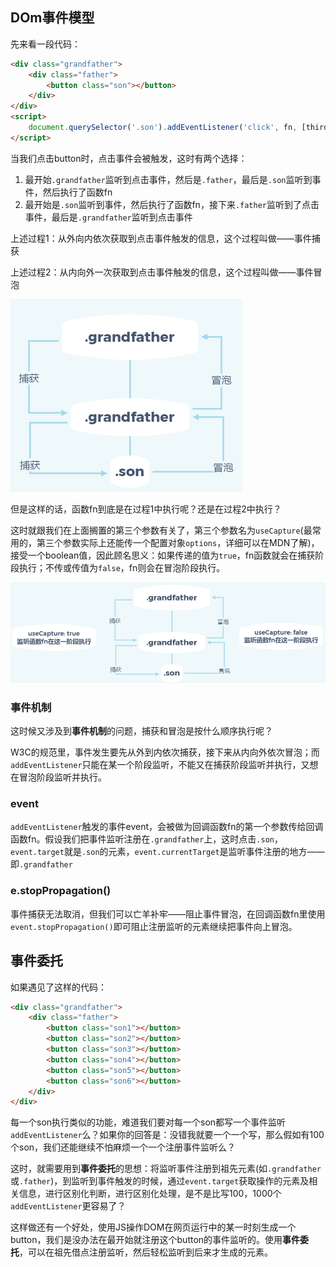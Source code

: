 ## DOm事件模型

先来看一段代码：

```html
<div class="grandfather">
    <div class="father">
        <button class="son"></button>
    </div>
</div>
<script>
    document.querySelector('.son').addEventListener('click', fn, [third parameter]) // 先搁置第三个参数
</script>
```

当我们点击button时，点击事件会被触发，这时有两个选择：
   1. 最开始`.grandfather`监听到点击事件，然后是`.father`，最后是`.son`监听到事件，然后执行了函数fn
   2. 最开始是`.son`监听到事件，然后执行了函数fn，接下来`.father`监听到了点击事件，最后是`.grandfather`监听到点击事件

上述过程1：从外向内依次获取到点击事件触发的信息，这个过程叫做——事件捕获

上述过程2：从内向外一次获取到点击事件触发的信息，这个过程叫做——事件冒泡

![捕获与委托](https://github.com/Lhasa23/my-image-repo/blob/master/%E6%8D%95%E8%8E%B7%E4%B8%8E%E5%A7%94%E6%89%98.jpg)

但是这样的话，函数fn到底是在过程1中执行呢？还是在过程2中执行？

这时就跟我们在上面搁置的第三个参数有关了，第三个参数名为`useCapture`(最常用的，第三个参数实际上还能传一个配置对象`options`，详细可以在MDN了解)，接受一个boolean值，因此顾名思义：如果传递的值为`true`，fn函数就会在捕获阶段执行；不传或传值为`false`，fn则会在冒泡阶段执行。

![事件函数](https://github.com/Lhasa23/my-image-repo/blob/master/%E4%BA%8B%E4%BB%B6%E5%87%BD%E6%95%B0.jpg)

### 事件机制

这时候又涉及到**事件机制**的问题，捕获和冒泡是按什么顺序执行呢？

W3C的规范里，事件发生要先从外到内依次捕获，接下来从内向外依次冒泡；而`addEventListener`只能在某一个阶段监听，不能又在捕获阶段监听并执行，又想在冒泡阶段监听并执行。

### event

`addEventListener`触发的事件event，会被做为回调函数fn的第一个参数传给回调函数fn。假设我们把事件监听注册在`.grandfather`上，这时点击`.son`，`event.target`就是`.son`的元素，`event.currentTarget`是监听事件注册的地方——即`.grandfather`

### e.stopPropagation()

事件捕获无法取消，但我们可以亡羊补牢——阻止事件冒泡，在回调函数fn里使用`event.stopPropagation()`即可阻止注册监听的元素继续把事件向上冒泡。

## 事件委托

如果遇见了这样的代码：

```html
<div class="grandfather">
    <div class="father">
        <button class="son1"></button>
        <button class="son2"></button>
        <button class="son3"></button>
        <button class="son4"></button>
        <button class="son5"></button>
        <button class="son6"></button>
    </div>
</div>
```

每一个son执行类似的功能，难道我们要对每一个son都写一个事件监听`addEventListener`么？如果你的回答是：没错我就要一个一个写，那么假如有100个son，我们还能继续不怕麻烦一个一个注册事件监听么？

这时，就需要用到**事件委托**的思想：将监听事件注册到祖先元素(如`.grandfather`或`.father`)，到监听到事件触发的时候，通过`event.target`获取操作的元素及相关信息，进行区别化判断，进行区别化处理，是不是比写100，1000个`addEventListener`更容易了？

这样做还有一个好处，使用JS操作DOM在网页运行中的某一时刻生成一个button，我们是没办法在最开始就注册这个button的事件监听的。使用**事件委托**，可以在祖先借点注册监听，然后轻松监听到后来才生成的元素。
